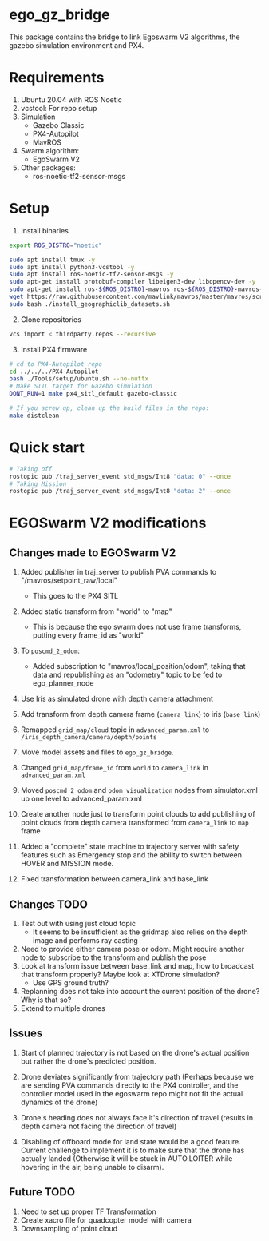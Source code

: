 # ego_gz_bridge
This package contains the bridge to link Egoswarm V2 algorithms, the gazebo simulation environment and PX4.

# Requirements
1. Ubuntu 20.04 with ROS Noetic
2. vcstool: For repo setup 
3. Simulation
    - Gazebo Classic
    - PX4-Autopilot
    - MavROS
4. Swarm algorithm:
    - EgoSwarm V2
5. Other packages:
    - ros-noetic-tf2-sensor-msgs

# Setup
1. Install binaries
```bash 
export ROS_DISTRO="noetic"

sudo apt install tmux -y
sudo apt install python3-vcstool -y
sudo apt install ros-noetic-tf2-sensor-msgs -y
sudo apt-get install protobuf-compiler libeigen3-dev libopencv-dev -y
sudo apt-get install ros-${ROS_DISTRO}-mavros ros-${ROS_DISTRO}-mavros-extras ros-${ROS_DISTRO}-mavros-msgs -y
wget https://raw.githubusercontent.com/mavlink/mavros/master/mavros/scripts/install_geographiclib_datasets.sh
sudo bash ./install_geographiclib_datasets.sh
```

2. Clone repositories
```bash
vcs import < thirdparty.repos --recursive
```

3. Install PX4 firmware
```bash
# cd to PX4-Autopilot repo
cd ../../../PX4-Autopilot
bash ./Tools/setup/ubuntu.sh --no-nuttx
# Make SITL target for Gazebo simulation
DONT_RUN=1 make px4_sitl_default gazebo-classic

# If you screw up, clean up the build files in the repo:
make distclean
```

# Quick start
```bash
# Taking off
rostopic pub /traj_server_event std_msgs/Int8 "data: 0" --once
# Taking Mission
rostopic pub /traj_server_event std_msgs/Int8 "data: 2" --once
```


# EGOSwarm V2 modifications

## Changes made to EGOSwarm V2
1. Added publisher in traj_server to publish PVA commands to "/mavros/setpoint_raw/local"
    - This goes to the PX4 SITL
2. Added static transform from "world" to "map"
    - This is because the ego swarm does not use frame transforms, putting every frame_id as "world"
3. To `poscmd_2_odom`:
    - Added subscription to "mavros/local_position/odom", taking that data and republishing as an "odometry" topic to be fed to ego_planner_node
4. Use Iris as simulated drone with depth camera attachment
5. Add transform from depth camera frame (`camera_link`) to iris (`base_link`)
6. Remapped `grid_map/cloud` topic in `advanced_param.xml` to `/iris_depth_camera/camera/depth/points`
7. Move model assets and  files to `ego_gz_bridge`. 
8. Changed `grid_map/frame_id` from `world` to `camera_link` in `advanced_param.xml`

9. Moved `poscmd_2_odom` and `odom_visualization` nodes from simulator.xml up one level to advanced_param.xml
10. Create another node just to transform point clouds to add publishing of point clouds from depth camera transformed from `camera_link` to `map` frame
11. Added a "complete" state machine to trajectory server with safety features such as Emergency stop and the ability to switch between HOVER and MISSION mode.
12. Fixed transformation between camera_link and base_link

## Changes TODO
1. Test out with using just cloud topic
    - It seems to be insufficient as the gridmap also relies on the depth image and performs ray casting
2. Need to provide either camera pose or odom. Might require another node to subscribe to the transform and publish the pose 
2. Look at transform issue between base_link and map, how to broadcast that transform properly? Maybe look at XTDrone simulation?
    - Use GPS ground truth?
3. Replanning does not take into account the current position of the drone? Why is that so?
6. Extend to multiple drones

## Issues
1. Start of planned trajectory is not based on the drone's actual position but rather the drone's predicted position.
2. Drone deviates significantly from trajectory path (Perhaps because we are sending PVA commands directly to the PX4 controller, and the controller model used in the egoswarm repo might not fit the actual dynamics of the drone)
3. Drone's heading does not always face it's direction of travel (results in depth camera not facing the direction of travel)

4. Disabling of offboard mode for land state would be a good feature. Current challenge to implement it is to make sure that the drone has actually landed (Otherwise it will be stuck in AUTO.LOITER while hovering in the air, being unable to disarm).


## Future TODO
1. Need to set up proper TF Transformation
2. Create xacro file for quadcopter model with camera
3. Downsampling of point cloud